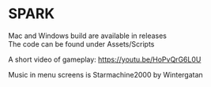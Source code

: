 # SPARK

Mac and Windows build are available in releases  
The code can be found under Assets/Scripts

A short video of gameplay:
https://youtu.be/HoPvQrG6L0U

Music in menu screens is Starmachine2000 by Wintergatan
